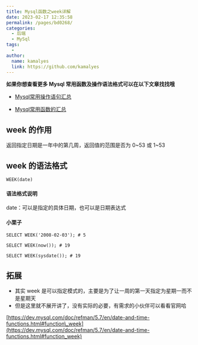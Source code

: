 ```yaml
---
title: Mysql函数之week详解
date: 2023-02-17 12:35:58
permalink: /pages/bd0268/
categories:
  - 后端
  - MySql
tags:
  - 
author: 
  name: kamalyes
  link: https://github.com/kamalyes
---
```

**如果你想查看更多 Mysql 常用函数及操作语法格式可以在以下文章找找哦**

- [Mysql常用操作语句汇总](./59.Mysql常用操作语句汇总.md)

- [Mysql常用函数的汇总](./01.Mysql常用函数汇总.md)

week 的作用
--------

返回指定日期是一年中的第几周，返回值的范围是否为 0~53 或 1~53

week 的语法格式
----------

```
WEEK(date)
```

#### 语法格式说明

date：可以是指定的具体日期，也可以是日期表达式

#### 小栗子

```
SELECT WEEK('2008-02-03'); # 5

SELECT WEEK(now()); # 19

SELECT WEEK(sysdate()); # 19
```

拓展
--

*   其实 week 是可以指定模式的，主要是为了让一周的第一天指定为星期一而不是星期天
*   但是这里就不展开讲了，没有实际的必要，有需求的小伙伴可以看看官网哈

[https://dev.mysql.com/doc/refman/5.7/en/date-and-time-functions.html#function\_week](https://dev.mysql.com/doc/refman/5.7/en/date-and-time-functions.html#function_week)
